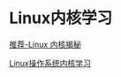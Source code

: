 # Linux内核学习
[推荐-Linux 内核揭秘](https://xinqiu.gitbooks.io/linux-insides-cn/content/index.html)

[Linux操作系统内核学习](https://ty-chen.github.io/categories/Linux%E6%93%8D%E4%BD%9C%E7%B3%BB%E7%BB%9F%E5%86%85%E6%A0%B8%E5%AD%A6%E4%B9%A0/)